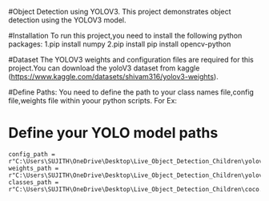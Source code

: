 #Object Detection using YOLOV3.
This project demonstrates object detection using the YOLOV3 model.

#Installation
To run this project,you need to install the following python packages:
1.pip install numpy
2.pip install pip install opencv-python

#Dataset
The YOLOV3 weights and configuration files are required for this project.You can download the yoloV3 dataset from kaggle (https://www.kaggle.com/datasets/shivam316/yolov3-weights).

#Define Paths:
You need to define the path to your class names file,config file,weights file within yoour python scripts.
For Ex:
 # Define your YOLO model paths
    config_path = r"C:\Users\SUJITH\OneDrive\Desktop\Live_Object_Detection_Children\yolov3.cfg"
    weights_path = r"C:\Users\SUJITH\OneDrive\Desktop\Live_Object_Detection_Children\yolov3.weights"
    classes_path = r"C:\Users\SUJITH\OneDrive\Desktop\Live_Object_Detection_Children\coco.names"

